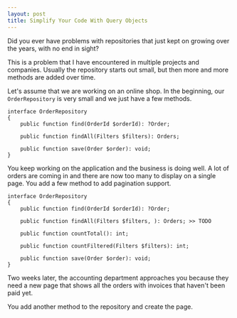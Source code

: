 ```yaml
---
layout: post
title: Simplify Your Code With Query Objects
---
```


Did you ever have problems with repositories that just kept on growing over the years, with no end in sight?

This is a problem that I have encountered in multiple projects and companies. Usually the repository starts out small, but then more and more methods are added over time.

Let's assume that we are working on an online shop. In the beginning, our `OrderRepository` is very small and we just have a few methods.

```php?start_inline=1
interface OrderRepository
{
    public function find(OrderId $orderId): ?Order;

    public function findAll(Filters $filters): Orders;

    public function save(Order $order): void;
}
```

You keep working on the application and the business is doing well. A lot of orders are coming in and there are now too many to display on a single page. You add a few method to add pagination support.

```php?start_inline=1
interface OrderRepository
{
    public function find(OrderId $orderId): ?Order;

    public function findAll(Filters $filters, ): Orders; >> TODO

    public function countTotal(): int;

    public function countFiltered(Filters $filters): int;

    public function save(Order $order): void;
}
```

Two weeks later, the accounting department approaches you because they need a new page that shows all the orders with invoices that haven't been paid yet. 

You add another method to the repository and create the page.

```php?start_inline=1
public function findWhereInvoiceWasNotPaid(): Orders;
```

A month later, the marketing department needs a new feature...

 You can see where I am going with this, the repository just keeps on growing. After a few years, it becomes hard to stay on top of things and your repository grows larger and larger.

Stuffing everything into a single repository leads to problems, but what are the alternatives?

You could split it up into multiple repositories, but then it will be hard to distinguish between them. How do you name all the repositories? How do you decide to which one a method belongs?

This is where query objects come into play. You take one of the methods and turn it into it's own object.

```php?start_inline=1
interface OrdersWhereInvoiceWasNotPaidQuery
{
    public function execute(): Orders;
}
```

Before, your classes always had to depend on the large repository class. Now they can depend on the few queries that they actually need (often it's just one).

Software development is all about making tradeoffs. Query objects make your code simpler, but they also have a couple of drawbacks.

The obvious one is that you have to create more classes. This is not necessarily a bad thing. It's the same as when you follow the single responsibility principle. You end up with many small and cohesive classes.

It's also harder to deduplicate code between query objects. This is a little more annoying. With a single repository, you can just extract code into a private method. With query objects, you have to extract the duplicate code into a separate class.

Don't replace your repositories with query objects. Use them both and put the query where it makes most sense. If you only need to read data, put it into a query object. If you need to read and write, the repository is probably the right place. I use both repositories and query objects in the tutorial part of my book [Professional PHP](/professional-php/).

Query objects work really well in applications that follows the command query responsibility segregation pattern (CQRS). You use them on the query side and repositories on the command side. I really like this approach, because it completely decouples my queries from the business logic.
